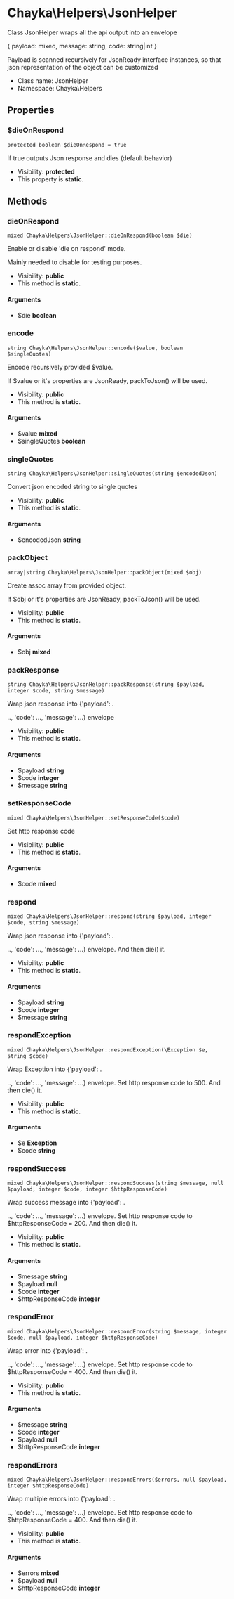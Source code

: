 Chayka\Helpers\JsonHelper
===============

Class JsonHelper wraps all the api output into an envelope

{
 payload: mixed,
 message: string,
 code: string|int
}

Payload is scanned recursively for JsonReady interface instances,
so that json representation of the object can be customized


* Class name: JsonHelper
* Namespace: Chayka\Helpers





Properties
----------


### $dieOnRespond

    protected boolean $dieOnRespond = true

If true outputs Json response and dies (default behavior)



* Visibility: **protected**
* This property is **static**.


Methods
-------


### dieOnRespond

    mixed Chayka\Helpers\JsonHelper::dieOnRespond(boolean $die)

Enable or disable 'die on respond' mode.

Mainly needed to disable for testing purposes.

* Visibility: **public**
* This method is **static**.


#### Arguments
* $die **boolean**



### encode

    string Chayka\Helpers\JsonHelper::encode($value, boolean $singleQuotes)

Encode recursively provided $value.

If $value or it's properties are JsonReady, packToJson() will be used.

* Visibility: **public**
* This method is **static**.


#### Arguments
* $value **mixed**
* $singleQuotes **boolean**



### singleQuotes

    string Chayka\Helpers\JsonHelper::singleQuotes(string $encodedJson)

Convert json encoded string to single quotes



* Visibility: **public**
* This method is **static**.


#### Arguments
* $encodedJson **string**



### packObject

    array|string Chayka\Helpers\JsonHelper::packObject(mixed $obj)

Create assoc array from provided object.

If $obj or it's properties are JsonReady, packToJson() will be used.

* Visibility: **public**
* This method is **static**.


#### Arguments
* $obj **mixed**



### packResponse

    string Chayka\Helpers\JsonHelper::packResponse(string $payload, integer $code, string $message)

Wrap json response into {'payload': .

.., 'code': ..., 'message': ...} envelope

* Visibility: **public**
* This method is **static**.


#### Arguments
* $payload **string**
* $code **integer**
* $message **string**



### setResponseCode

    mixed Chayka\Helpers\JsonHelper::setResponseCode($code)

Set http response code



* Visibility: **public**
* This method is **static**.


#### Arguments
* $code **mixed**



### respond

    mixed Chayka\Helpers\JsonHelper::respond(string $payload, integer $code, string $message)

Wrap json response into {'payload': .

.., 'code': ..., 'message': ...} envelope.
And then die() it.

* Visibility: **public**
* This method is **static**.


#### Arguments
* $payload **string**
* $code **integer**
* $message **string**



### respondException

    mixed Chayka\Helpers\JsonHelper::respondException(\Exception $e, string $code)

Wrap Exception into {'payload': .

.., 'code': ..., 'message': ...} envelope.
Set http response code to 500.
And then die() it.

* Visibility: **public**
* This method is **static**.


#### Arguments
* $e **Exception**
* $code **string**



### respondSuccess

    mixed Chayka\Helpers\JsonHelper::respondSuccess(string $message, null $payload, integer $code, integer $httpResponseCode)

Wrap success message into {'payload': .

.., 'code': ..., 'message': ...} envelope.
Set http response code to $httpResponseCode = 200.
And then die() it.

* Visibility: **public**
* This method is **static**.


#### Arguments
* $message **string**
* $payload **null**
* $code **integer**
* $httpResponseCode **integer**



### respondError

    mixed Chayka\Helpers\JsonHelper::respondError(string $message, integer $code, null $payload, integer $httpResponseCode)

Wrap error into {'payload': .

.., 'code': ..., 'message': ...} envelope.
Set http response code to $httpResponseCode = 400.
And then die() it.

* Visibility: **public**
* This method is **static**.


#### Arguments
* $message **string**
* $code **integer**
* $payload **null**
* $httpResponseCode **integer**



### respondErrors

    mixed Chayka\Helpers\JsonHelper::respondErrors($errors, null $payload, integer $httpResponseCode)

Wrap multiple errors into {'payload': .

.., 'code': ..., 'message': ...} envelope.
Set http response code to $httpResponseCode = 400.
And then die() it.

* Visibility: **public**
* This method is **static**.


#### Arguments
* $errors **mixed**
* $payload **null**
* $httpResponseCode **integer**


